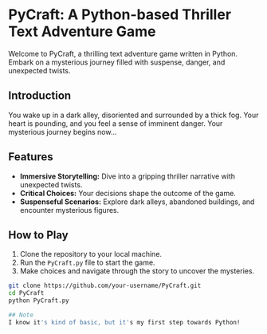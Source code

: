 # PyCraft: A Python-based Thriller Text Adventure Game

Welcome to PyCraft, a thrilling text adventure game written in Python. Embark on a mysterious journey filled with suspense, danger, and unexpected twists.

## Introduction
You wake up in a dark alley, disoriented and surrounded by a thick fog. Your heart is pounding, and you feel a sense of imminent danger. Your mysterious journey begins now...

## Features
- **Immersive Storytelling:** Dive into a gripping thriller narrative with unexpected twists.
- **Critical Choices:** Your decisions shape the outcome of the game.
- **Suspenseful Scenarios:** Explore dark alleys, abandoned buildings, and encounter mysterious figures.

## How to Play
1. Clone the repository to your local machine.
2. Run the `PyCraft.py` file to start the game.
3. Make choices and navigate through the story to uncover the mysteries.

```bash
git clone https://github.com/your-username/PyCraft.git
cd PyCraft
python PyCraft.py

## Note
I know it's kind of basic, but it's my first step towards Python!
